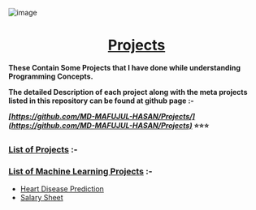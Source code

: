 ![image](https://user-images.githubusercontent.com/128472454/227765479-777540fd-8a72-4039-b76f-a250e6d5dcee.jpg)

<div Align="center"><h1> <a href="https://github.com/MD-MAFUJUL-HASAN/Projects"> Projects </a></h1></div>
  
**These Contain Some Projects that I have done while understanding Programming Concepts.**

**The detailed Description of each project along with the meta projects listed in this repository can be found at github page :-**

**_[https://github.com/MD-MAFUJUL-HASAN/Projects/](https://github.com/MD-MAFUJUL-HASAN/Projects)_ ⭐⭐⭐**

### [List of Projects](https://github.com/MD-MAFUJUL-HASAN/Projects/) :-

### [List of Machine Learning Projects](https://github.com/MD-MAFUJUL-HASAN/Projects/tree/main/Machine%20Learning/) :-

* [Heart Disease Prediction](https://github.com/MD-MAFUJUL-HASAN/Projects/tree/main/Machine%20Learning/Heart%20Disease%20Prediction)
* [Salary Sheet](https://github.com/MD-MAFUJUL-HASAN/Projects/tree/main/Machine%20Learning/Salary%20Sheet)

